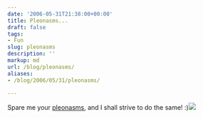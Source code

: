 ```yaml
---
date: '2006-05-31T21:38:00+00:00'
title: Pleonasms...
draft: false
tags:
- Fun
slug: pleonasms
description: ''
markup: md
url: /blog/pleonasms/
aliases:
- /blog/2006/05/31/pleonasms/

---
```


Spare me your [pleonasms](http://dictionary.reference.com/wordoftheday/archive/2006/05/31.html), and I shall strive to do the same! :)![](https://blogger.googleusercontent.com/tracker/4123748873183487963-2889606214690540648?l=bradmontgomery.blogspot.com)